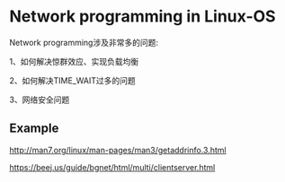 # Network programming in Linux-OS

Network programming涉及非常多的问题:

1、如何解决惊群效应、实现负载均衡

2、如何解决TIME_WAIT过多的问题

3、网络安全问题



## Example 

http://man7.org/linux/man-pages/man3/getaddrinfo.3.html

https://beej.us/guide/bgnet/html/multi/clientserver.html

